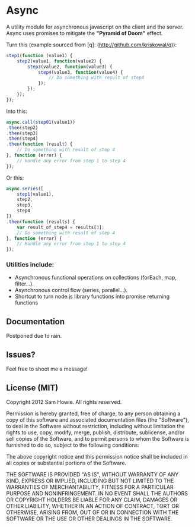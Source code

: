 # Async

A utility module for asynchronous javascript on the client and the server. Async uses promises to mitigate the **"Pyramid of Doom"** effect.

Turn this (example sourced from [q]: (http://github.com/kriskowal/q)):
```javascript
step1(function (value1) {
    step2(value1, function(value2) {
        step3(value2, function(value3) {
            step4(value3, function(value4) {
                // Do something with result of step4
            });
        });
    });
});
```

Into this:
```javascript
async.call(step01(value1))
.then(step2)
.then(step3)
.then(step4)
.then(function (result) {
    // Do something with result of step 4
}, function (error) {
    // Handle any error from step 1 to step 4
});
```

Or this:
```javascript
async.series([
    step1(value1),
    step2,
    step3,
    step4
])
.then(function (results) {
    var result_of_step4 = results[3];
    // Do something with result of step 4
}, function (error) {
    // Handle any error from step 1 to step 4
});
```

### Utilities include:
* Asynchronous functional operations on collections (forEach, map, filter…).
* Asynchronous control flow (series, parallel…).
* Shortcut to turn node.js library functions into promise returning functions

## Documentation

Postponed due to rain.

## Issues?

Feel free to shoot me a message!

## License (MIT)

Copyright 2012 Sam Howie. All rights reserved.

Permission is hereby granted, free of charge, to any person obtaining a copy
of this software and associated documentation files (the "Software"), to
deal in the Software without restriction, including without limitation the
rights to use, copy, modify, merge, publish, distribute, sublicense, and/or
sell copies of the Software, and to permit persons to whom the Software is
furnished to do so, subject to the following conditions:

The above copyright notice and this permission notice shall be included in
all copies or substantial portions of the Software.

THE SOFTWARE IS PROVIDED "AS IS", WITHOUT WARRANTY OF ANY KIND, EXPRESS OR
IMPLIED, INCLUDING BUT NOT LIMITED TO THE WARRANTIES OF MERCHANTABILITY,
FITNESS FOR A PARTICULAR PURPOSE AND NONINFRINGEMENT. IN NO EVENT SHALL THE
AUTHORS OR COPYRIGHT HOLDERS BE LIABLE FOR ANY CLAIM, DAMAGES OR OTHER
LIABILITY, WHETHER IN AN ACTION OF CONTRACT, TORT OR OTHERWISE, ARISING
FROM, OUT OF OR IN CONNECTION WITH THE SOFTWARE OR THE USE OR OTHER DEALINGS
IN THE SOFTWARE.